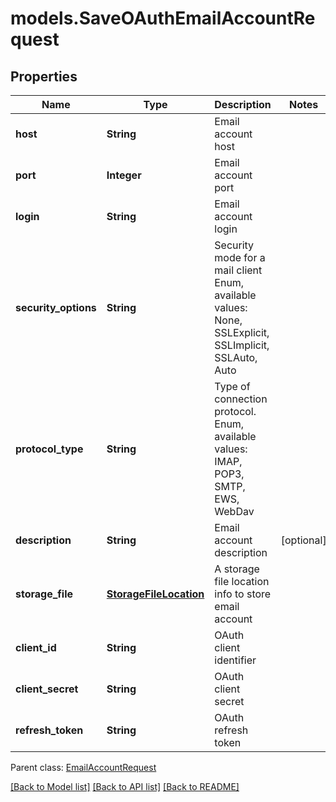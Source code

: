 # models.SaveOAuthEmailAccountRequest
## Properties
Name | Type | Description | Notes
------------ | ------------- | ------------- | -------------
**host** | **String** | Email account host              | 
**port** | **Integer** | Email account port              | 
**login** | **String** | Email account login              | 
**security_options** | **String** | Security mode for a mail client Enum, available values: None, SSLExplicit, SSLImplicit, SSLAuto, Auto | 
**protocol_type** | **String** | Type of connection protocol. Enum, available values: IMAP, POP3, SMTP, EWS, WebDav | 
**description** | **String** | Email account description              | [optional] 
**storage_file** | [**StorageFileLocation**](StorageFileLocation.md) | A storage file location info to store email account              | 
**client_id** | **String** | OAuth client identifier              | 
**client_secret** | **String** | OAuth client secret              | 
**refresh_token** | **String** | OAuth refresh token              | 

 Parent class: [EmailAccountRequest](EmailAccountRequest.md)

[[Back to Model list]](README.md#documentation-for-models) [[Back to API list]](README.md#documentation-for-api-endpoints) [[Back to README]](README.md)


